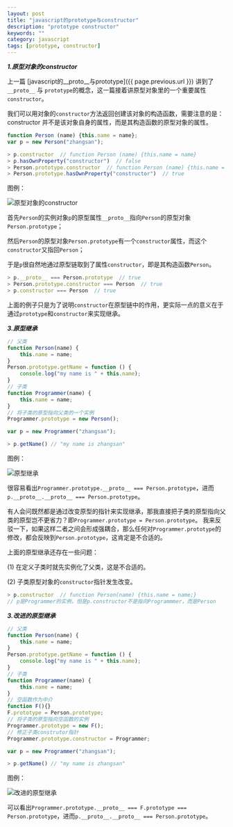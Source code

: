```yaml
---
layout: post
title: "javascript的prototype与constructor"
description: "prototype constructor"
keywords: ""
category: javascript
tags: [prototype, constructor]
---
```


***1.原型对象的constructor***

上一篇 [javascript的\_\_proto\_\_与prototype]({{ page.previous.url }}) 讲到了`__proto__` 与 `prototype`的概念，这一篇接着讲原型对象里的一个重要属性`constructor`。

我们可以用对象的`constructor`方法返回创建该对象的构造函数，需要注意的是：<span class="warning">constructor 并不是该对象自身的属性，而是其构造函数的原型对象的属性<span>。

```javascript
function Person (name) {this.name = name};
var p = new Person("zhangsan");

> p.constructor  // function Person (name) {this.name = name}
> p.hasOwnProperty("constructor")  // false
> Person.prototype.constructor  // function Person (name) {this.name = name}
> Person.prototype.hasOwnProperty("constructor")  // true
```

图例：

![原型对象的constructor]({{site.cdn}}/constructor.jpg)

<!-- more -->

首先`Person`的实例对象`p`的原型属性`__proto__`指向`Person`的原型对象`Person.prototype`；

然后`Person`的原型对象`Person.prototype`有一个`constructor`属性，而这个`constructor`又指回`Person`；

于是`p`很自然地通过原型链取到了属性`constructor`，即是其构造函数`Person`。

```javascript
> p.__proto__ === Person.prototype  // true
> Person.prototype.constructor === Person  // true
> p.constructor === Person  // true
```

上面的例子只是为了说明`constructor`在原型链中的作用，更实际一点的意义在于通过`prototype`和`constructor`来实现继承。

***3.原型继承*** 

```javascript
// 父类
function Person(name) {
    this.name = name;
}
Person.prototype.getName = function () {
    console.log("my name is " + this.name);
}
// 子类
function Programmer(name) {
    this.name = name;
}
// 将子类的原型指向父类的一个实例
Programmer.prototype = new Person();

var p = new Programmer("zhangsan");

> p.getName() // "my name is zhangsan" 
```

图例：

![原型继承]({{site.cdn}}/prototype-inherit.png)

很容易看出`Programmer.prototype.__proto__ === Person.prototype`，进而`p.__proto__.__proto__ === Person.prototype`。

有人会问既然都是通过改变原型的指针来实现继承，那我直接把子类的原型指向父类的原型岂不更省力？即`Programmer.prototype = Person.prototype`。
我来反驳一下，如果这样二者之间会形成强耦合，那么任何对`Programmer.prototype`的修改，都会反映到`Person.prototype`，这肯定是不合适的。

上面的原型继承还存在一些问题：

(1) 在定义子类时就先实例化了父类，这是不合适的。

(2) 子类原型对象的`constructor`指针发生改变。

```javascript
> p.constructor  // function Person(name) {this.name = name;}
// p是Programmer的实例，但是p.constructor不是指向Programmmer，而是Person
```

***3.改进的原型继承***

```javascript
// 父类
function Person(name) {
    this.name = name;
}
Person.prototype.getName = function () {
    console.log("my name is " + this.name);
}
// 子类
function Programmer(name) {
    this.name = name;
}
// 空函数作为中介
function F(){}
F.prototype = Person.prototype;
// 将子类的原型指向空函数的实例
Programmer.prototype = new F();
// 修正子类construtor指针
Programmer.prototype.constructor = Programmer;

var p = new Programmer("zhangsan");

> p.getName() // "my name is zhangsan" 
```

图例：

![改进的原型继承]({{site.cdn}}/improved-prototype-inherit.png)

可以看出`Programmer.prototype.__proto__ === F.prototype === Person.prototype`，进而`p.__proto__.__proto__ === Person.prototype`。
